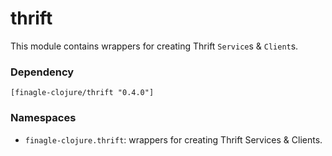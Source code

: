 # thrift

This module contains wrappers for creating Thrift `Service`s & `Client`s.

### Dependency

    [finagle-clojure/thrift "0.4.0"]


### Namespaces

* `finagle-clojure.thrift`: wrappers for creating Thrift Services & Clients.
